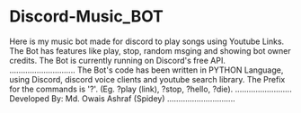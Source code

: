 # Discord-Music_BOT

Here is my music bot made for discord to play songs using Youtube Links. The Bot has features like play, stop, random msging and showing bot owner credits. The Bot is currently running on Discord's free API.
.............................
The Bot's code has been written in PYTHON Language, using Discord, discord voice clients and youtube search library.
The Prefix for the commands is '?'. (Eg. ?play (link), ?stop, ?hello, ?die).
.........................
Developed By: Md. Owais Ashraf (Spidey)
..............................
